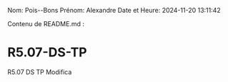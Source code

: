 Nom: Pois--Bons
Prénom: Alexandre
Date et Heure: 2024-11-20 13:11:42

Contenu de README.md :
# R5.07-DS-TP
R5.07 DS TP
Modifica
